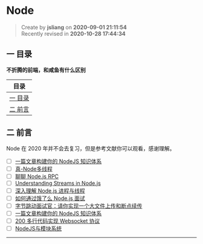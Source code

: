 Node
===

> Create by **jsliang** on **2020-09-01 21:11:54**  
> Recently revised in **2020-10-28 17:44:34**

## 一 目录

**不折腾的前端，和咸鱼有什么区别**

| 目录 |
| --- |
| [一 目录](#chapter-one) |
| [二 前言](#chapter-two) |

## 二 前言



Node 在 2020 年并不会去复习，但是参考文献你可以观看，感谢理解。

* [ ] [一篇文章构建你的 NodeJS 知识体系](https://juejin.im/post/5c4c0ee8f265da61117aa527)
* [ ] [真-Node多线程](https://juejin.im/post/5c63b5676fb9a049ac79a798)
* [ ] [聊聊 Node.js RPC](https://www.yuque.com/egg/nodejs/dklip5)
* [ ] [Understanding Streams in Node.js](https://nodesource.com/blog/understanding-streams-in-nodejs)
* [ ] [深入理解 Node.js 进程与线程](https://mp.weixin.qq.com/s/VzXnnfn4gCBMd5wea3LRIg)
* [ ] [如何通过饿了么 Node.js 面试](https://github.com/ElemeFE/node-interview/tree/master/sections/zh-cn)
* [ ] [字节跳动面试官：请你实现一个大文件上传和断点续传](https://juejin.im/post/5dff8a26e51d4558105420ed)
* [ ] [一篇文章构建你的 NodeJS 知识体系](https://juejin.im/post/6844903767926636558)
* [ ] [200 多行代码实现 Websocket 协议](https://segmentfault.com/a/1190000016467409)
* [ ] [NodeJS与模块系统](https://mp.weixin.qq.com/s/uDp0v_1hN0Uzg-EGr1yfgA)

---

